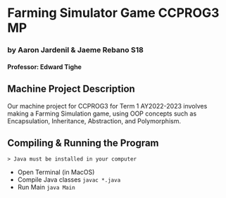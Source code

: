 # Farming Simulator Game CCPROG3 MP
### by Aaron Jardenil & Jaeme Rebano S18
#### Professor: Edward Tighe

## Machine Project Description
Our machine project for CCPROG3 for Term 1 AY2022-2023 involves making a 
Farming Simulation game, using OOP concepts such as Encapsulation, Inheritance,
Abstraction, and Polymorphism.

## Compiling & Running the Program
	> Java must be installed in your computer
- Open Terminal (in MacOS)
- Compile Java classes
	```javac *.java```
- Run Main
	```java Main```
